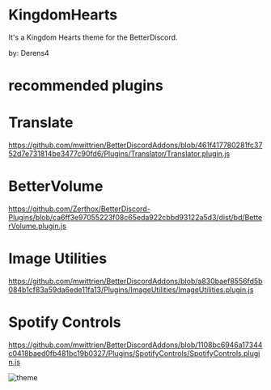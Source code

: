# KingdomHearts
It's a Kingdom Hearts theme for the BetterDiscord.

by: Derens4

# recommended plugins

# Translate
https://github.com/mwittrien/BetterDiscordAddons/blob/461f417780281fc3752d7e731814be3477c90fd6/Plugins/Translator/Translator.plugin.js

# BetterVolume
https://github.com/Zerthox/BetterDiscord-Plugins/blob/ca6ff3e97055223f08c65eda922cbbd93122a5d3/dist/bd/BetterVolume.plugin.js

# Image Utilities
https://github.com/mwittrien/BetterDiscordAddons/blob/a830baef8556fd5b084b1cf83a59da6ede11fa13/Plugins/ImageUtilities/ImageUtilities.plugin.js

# Spotify Controls
https://github.com/mwittrien/BetterDiscordAddons/blob/1108bc6946a17344c0418baed0fb481bc19b0327/Plugins/SpotifyControls/SpotifyControls.plugin.js




![theme](https://www.derhos.es/themes/kh/basebackground.png)